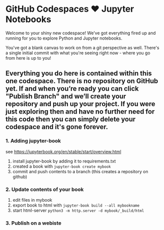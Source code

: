 # GitHub Codespaces ♥️ Jupyter Notebooks

Welcome to your shiny new codespace! We've got everything fired up and running for you to explore Python and Jupyter notebooks.

You've got a blank canvas to work on from a git perspective as well. There's a single initial commit with what you're seeing right now - where you go from here is up to you!

Everything you do here is contained within this one codespace. There is no repository on GitHub yet. If and when you’re ready you can click "Publish Branch" and we’ll create your repository and push up your project. If you were just exploring then and have no further need for this code then you can simply delete your codespace and it's gone forever.
--
### 1. Adding jupyter-book<br> 
see https://jupyterbook.org/en/stable/start/overview.html
1. install jupyter-book by adding it to requirements.txt
2. created a book with ``jupyter-book create mybook``
3. commit and push contents to a branch (this creates a repository on github)

### 2. Update contents of your book
1. edit files in mybook
2. export book to html with ``jupyter-book build --all mybookname``
3. start html-server ``python3 -m http.server -d mybook/_build/html``

### 3. Publish on a webiste
